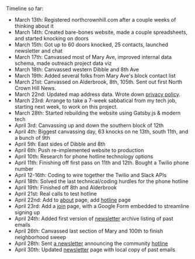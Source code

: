 Timeline so far:
* March 13th: Registered northcrownhill.com after a couple weeks of thinking about it
* March 14th: Created bare-bones website, made a couple spreadsheets, and started knocking on doors
* March 15th: Got up to 60 doors knocked, 25 contacts, launched newsletter and chat
* March 17th: Canvassed most of Mary Ave, improved internal data schema, made outreach project data viz
* March 18th: Canvassed western Dibble and 8th Ave
* March 19th: Added several folks from Mary Ave's block contact list
* March 21st: Canvassed on Alderbrook, 8th, 105th. Sent out first North Crown Hill News.
* March 22nd: Updated map address data. Wrote down [privacy policy](/privacy/).
* March 23rd: Arrange to take a 7-week sabbatical from my tech job, starting next week, to work on this project.
* March 28th: Started rebuilding the website using Gatsby.js & modern tech
* April 3rd: Canvassing up and down the southern block of 12th
* April 4th: Biggest canvassing day, 63 knocks on ne 13th, south 11th, and a bunch of 9th
* April 5th: East sides of Dibble and 8th
* April 6th: Push re-implemented website to production
* April 10th: Research for phone hotline technology options
* April 11th: Finishing off first pass on 11th and 12th. Bought a Twilio phone number
* April 12-16th: Coding to wire together the Twilio and Slack APIs
* April 18th: Solved the last technical/coding hurdles for the phone hotline
* April 19th: Finished off 8th and Alderbrook
* April 21st: Real calls to test hotline
* April 22nd: Add to [about](/about/) page, add [hotline](/hotline/) page
* April 23rd: Add a [join](/join/) page, with a Google Form embedded to streamline signing up
* April 24th: Added first version of [newsletter](/newsletter/) archive listing of past emails
* April 26th: Canvassed last section of Mary and 100th to finish neighborhood sweep
* April 28th: Sent [a newsletter](/newsletter-archive/20200428.html) announcing the community [hotline](/hotline/)
* April 30th: Updated [newsletter](/newsletter/) page with local copy of past emails